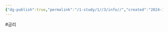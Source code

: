 ```yaml
---
{"dg-publish":true,"permalink":"/1-study/1//3/info//","created":"2024-11-20T21:02:27.220+09:00","updated":"2025-06-03T20:07:19.776+09:00"}
---
```


#금리